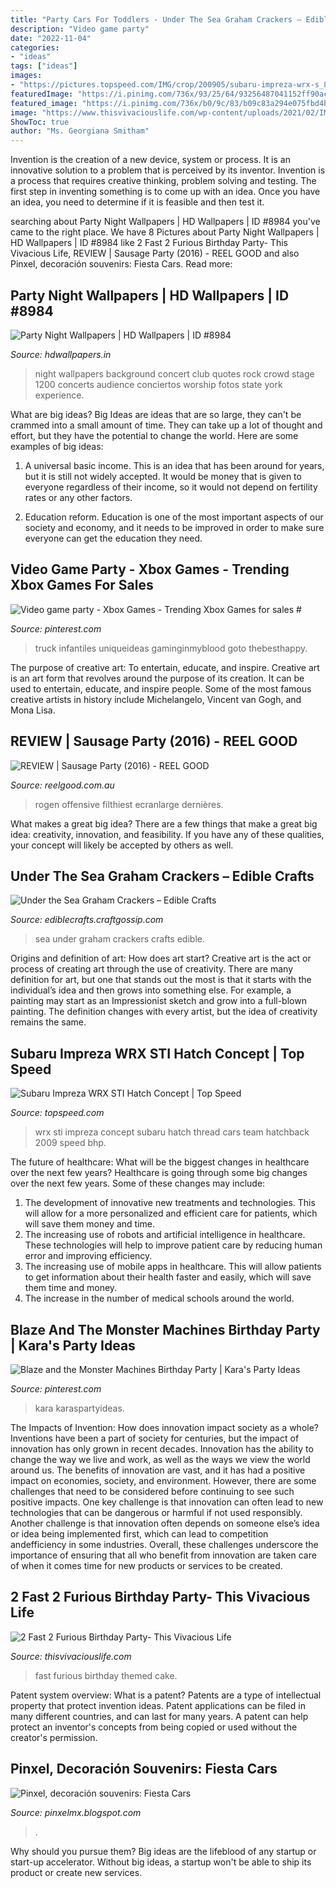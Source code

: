 ```yaml
---
title: "Party Cars For Toddlers - Under The Sea Graham Crackers – Edible Crafts"
description: "Video game party"
date: "2022-11-04"
categories:
- "ideas"
tags: ["ideas"]
images:
- "https://pictures.topspeed.com/IMG/crop/200905/subaru-impreza-wrx-s_800x0w.jpg"
featuredImage: "https://i.pinimg.com/736x/93/25/64/93256487041152ff90ac76b37329e7ee.jpg"
featured_image: "https://i.pinimg.com/736x/b0/9c/83/b09c83a294e075fbd4b7d22cbc0073f4.jpg"
image: "https://www.thisvivaciouslife.com/wp-content/uploads/2021/02/IMG_7433-scaled.jpg"
ShowToc: true
author: "Ms. Georgiana Smitham"
---
```



Invention is the creation of a new device, system or process. It is an innovative solution to a problem that is perceived by its inventor. Invention is a process that requires creative thinking, problem solving and testing. The first step in inventing something is to come up with an idea. Once you have an idea, you need to determine if it is feasible and then test it.

	

		
searching about Party Night Wallpapers | HD Wallpapers | ID #8984 you've came to the right place. We have 8 Pictures about Party Night Wallpapers | HD Wallpapers | ID #8984 like 2 Fast 2 Furious Birthday Party- This Vivacious Life, REVIEW | Sausage Party (2016) - REEL GOOD and also Pinxel, decoración souvenirs: Fiesta Cars. Read more:
		
    
## Party Night Wallpapers | HD Wallpapers | ID #8984

<img loading=lazy src="http://www.hdwallpapers.in/download/party_night-1920x1200.jpg" onerror="this.onerror=null;this.src='https://tse3.mm.bing.net/th?id=OIP.9d99a7FXoHrbjNo6OUsf_QHaEo&amp;pid=15.1';" alt="Party Night Wallpapers | HD Wallpapers | ID #8984">

_Source: hdwallpapers.in_

>night wallpapers background concert club quotes rock crowd stage 1200 concerts audience conciertos worship fotos state york experience. 

	

What are big ideas?
Big Ideas are ideas that are so large, they can't be crammed into a small amount of time. They can take up a lot of thought and effort, but they have the potential to change the world. Here are some examples of big ideas:
1. A universal basic income. This is an idea that has been around for years, but it is still not widely accepted. It would be money that is given to everyone regardless of their income, so it would not depend on fertility rates or any other factors.

2. Education reform. Education is one of the most important aspects of our society and economy, and it needs to be improved in order to make sure everyone can get the education they need.

    
## Video Game Party - Xbox Games - Trending Xbox Games For Sales #

<img loading=lazy src="https://i.pinimg.com/736x/b0/9c/83/b09c83a294e075fbd4b7d22cbc0073f4.jpg" onerror="this.onerror=null;this.src='https://tse1.mm.bing.net/th?id=OIP.XUhbXb15c14m55aArWQ0OwHaJ3&amp;pid=15.1';" alt="Video game party - Xbox Games - Trending Xbox Games for sales #">

_Source: pinterest.com_

>truck infantiles uniqueideas gaminginmyblood goto thebesthappy. 

	

The purpose of creative art: To entertain, educate, and inspire.
Creative art is an art form that revolves around the purpose of its creation. It can be used to entertain, educate, and inspire people. Some of the most famous creative artists in history include Michelangelo, Vincent van Gogh, and Mona Lisa.

    
## REVIEW | Sausage Party (2016) - REEL GOOD

<img loading=lazy src="https://reelgood.com.au/app/uploads/2016/08/external.jpg" onerror="this.onerror=null;this.src='https://tse1.mm.bing.net/th?id=OIP.c8NYV2-OXBtUHlTyNK8ukQHaEK&amp;pid=15.1';" alt="REVIEW | Sausage Party (2016) - REEL GOOD">

_Source: reelgood.com.au_

>rogen offensive filthiest ecranlarge dernières. 

	

What makes a great big idea?
There are a few things that make a great big idea: creativity, innovation, and feasibility. If you have any of these qualities, your concept will likely be accepted by others as well.

    
## Under The Sea Graham Crackers – Edible Crafts

<img loading=lazy src="https://i1.wp.com/ediblecrafts.craftgossip.com/files/2016/01/Under-the-Sea-Graham-Crackers.jpg?fit=600,800" onerror="this.onerror=null;this.src='https://tse1.mm.bing.net/th?id=OIP.nOFoFoNlhHWraWEURspINAHaJ4&amp;pid=15.1';" alt="Under the Sea Graham Crackers – Edible Crafts">

_Source: ediblecrafts.craftgossip.com_

>sea under graham crackers crafts edible. 

	

Origins and definition of art: How does art start?
Creative art is the act or process of creating art through the use of creativity. There are many definition for art, but one that stands out the most is that it starts with the individual’s idea and then grows into something else. For example, a painting may start as an Impressionist sketch and grow into a full-blown painting. The definition changes with every artist, but the idea of creativity remains the same.

    
## Subaru Impreza WRX STI Hatch Concept | Top Speed

<img loading=lazy src="https://pictures.topspeed.com/IMG/crop/200905/subaru-impreza-wrx-s_800x0w.jpg" onerror="this.onerror=null;this.src='https://tse4.mm.bing.net/th?id=OIP.2ifa8vAd65N5mPXl7oEZBgHaEV&amp;pid=15.1';" alt="Subaru Impreza WRX STI Hatch Concept | Top Speed">

_Source: topspeed.com_

>wrx sti impreza concept subaru hatch thread cars team hatchback 2009 speed bhp. 

	

The future of healthcare: What will be the biggest changes in healthcare over the next few years?
Healthcare is going through some big changes over the next few years. Some of these changes may include: 
1. The development of innovative new treatments and technologies. This will allow for a more personalized and efficient care for patients, which will save them money and time. 
2. The increasing use of robots and artificial intelligence in healthcare. These technologies will help to improve patient care by reducing human error and improving efficiency. 
3. The increasing use of mobile apps in healthcare. This will allow patients to get information about their health faster and easily, which will save them time and money. 
4. The increase in the number of medical schools around the world.

    
## Blaze And The Monster Machines Birthday Party | Kara&#039;s Party Ideas

<img loading=lazy src="https://i.pinimg.com/736x/93/25/64/93256487041152ff90ac76b37329e7ee.jpg" onerror="this.onerror=null;this.src='https://tse4.mm.bing.net/th?id=OIP.z7dl94SnEUhnl0-oB3GJdAHaLH&amp;pid=15.1';" alt="Blaze and the Monster Machines Birthday Party | Kara&#039;s Party Ideas">

_Source: pinterest.com_

>kara karaspartyideas. 

	

The Impacts of Invention: How does innovation impact society as a whole?
Inventions have been a part of society for centuries, but the impact of innovation has only grown in recent decades. Innovation has the ability to change the way we live and work, as well as the ways we view the world around us. The benefits of innovation are vast, and it has had a positive impact on economies, society, and environment. However, there are some challenges that need to be considered before continuing to see such positive impacts. One key challenge is that innovation can often lead to new technologies that can be dangerous or harmful if not used responsibly. Another challenge is that innovation often depends on someone else’s idea or idea being implemented first, which can lead to competition andefficiency in some industries. Overall, these challenges underscore the importance of ensuring that all who benefit from innovation are taken care of when it comes time for new products or services to be created.

    
## 2 Fast 2 Furious Birthday Party- This Vivacious Life

<img loading=lazy src="https://www.thisvivaciouslife.com/wp-content/uploads/2021/02/IMG_7433-scaled.jpg" onerror="this.onerror=null;this.src='https://tse1.mm.bing.net/th?id=OIP.MpZJvUPZT3DTY_rz3TEh7AHaJ4&amp;pid=15.1';" alt="2 Fast 2 Furious Birthday Party- This Vivacious Life">

_Source: thisvivaciouslife.com_

>fast furious birthday themed cake. 

	

Patent system overview: What is a patent?
Patents are a type of intellectual property that protect invention ideas. Patent applications can be filed in many different countries, and can last for many years. A patent can help protect an inventor's concepts from being copied or used without the creator's permission.

    
## Pinxel, Decoración Souvenirs: Fiesta Cars

<img loading=lazy src="https://3.bp.blogspot.com/-azhKinmp4Io/TeHQOsY1DpI/AAAAAAAAAT4/BVGoFONR4O8/s1600/Imagen%2B034%2Bcopia.jpg" onerror="this.onerror=null;this.src='https://tse1.mm.bing.net/th?id=OIP.1vPqDxGQWL40chl6iKIepgHaJ4&amp;pid=15.1';" alt="Pinxel, decoración souvenirs: Fiesta Cars">

_Source: pinxelmx.blogspot.com_

>. 

	

Why should you pursue them?
Big ideas are the lifeblood of any startup or start-up accelerator. Without big ideas, a startup won't be able to ship its product or create new services.

